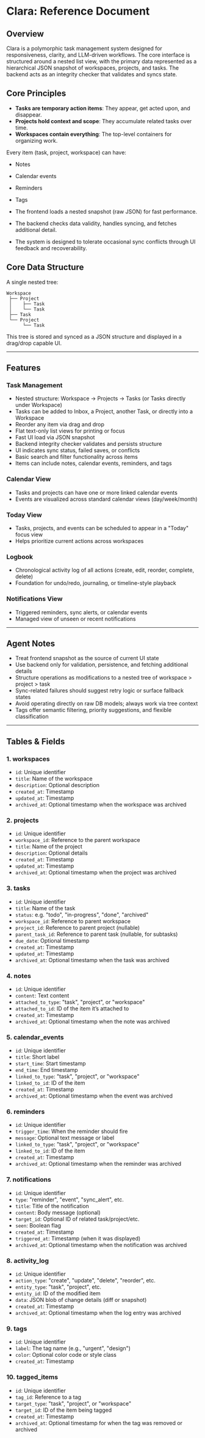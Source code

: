 # Clara: Reference Document

## Overview

Clara is a polymorphic task management system designed for responsiveness, clarity, and LLM-driven workflows. The core interface is structured around a nested list view, with the primary data represented as a hierarchical JSON snapshot of workspaces, projects, and tasks. The backend acts as an integrity checker that validates and syncs state.

## Core Principles

* **Tasks are temporary action items**: They appear, get acted upon, and disappear.
* **Projects hold context and scope**: They accumulate related tasks over time.
* **Workspaces contain everything**: The top-level containers for organizing work.

Every item (task, project, workspace) can have:

* Notes

* Calendar events

* Reminders

* Tags

* The frontend loads a nested snapshot (raw JSON) for fast performance.

* The backend checks data validity, handles syncing, and fetches additional detail.

* The system is designed to tolerate occasional sync conflicts through UI feedback and recoverability.

## Core Data Structure

A single nested tree:

```plaintext
Workspace
 ├── Project
 │    ├── Task
 │    └── Task
 ├── Task
 └── Project
      └── Task
```

This tree is stored and synced as a JSON structure and displayed in a drag/drop capable UI.

---

## Features

### Task Management

* Nested structure: Workspace → Projects → Tasks (or Tasks directly under Workspace)
* Tasks can be added to Inbox, a Project, another Task, or directly into a Workspace
* Reorder any item via drag and drop
* Flat text-only list views for printing or focus
* Fast UI load via JSON snapshot
* Backend integrity checker validates and persists structure
* UI indicates sync status, failed saves, or conflicts
* Basic search and filter functionality across items
* Items can include notes, calendar events, reminders, and tags

### Calendar View

* Tasks and projects can have one or more linked calendar events
* Events are visualized across standard calendar views (day/week/month)

### Today View

* Tasks, projects, and events can be scheduled to appear in a "Today" focus view
* Helps prioritize current actions across workspaces

### Logbook

* Chronological activity log of all actions (create, edit, reorder, complete, delete)
* Foundation for undo/redo, journaling, or timeline-style playback

### Notifications View

* Triggered reminders, sync alerts, or calendar events
* Managed view of unseen or recent notifications

---

## Agent Notes

* Treat frontend snapshot as the source of current UI state
* Use backend only for validation, persistence, and fetching additional details
* Structure operations as modifications to a nested tree of workspace > project > task
* Sync-related failures should suggest retry logic or surface fallback states
* Avoid operating directly on raw DB models; always work via tree context
* Tags offer semantic filtering, priority suggestions, and flexible classification

---

## Tables & Fields

### 1. workspaces

* `id`: Unique identifier
* `title`: Name of the workspace
* `description`: Optional description
* `created_at`: Timestamp
* `updated_at`: Timestamp
* `archived_at`: Optional timestamp when the workspace was archived

### 2. projects

* `id`: Unique identifier
* `workspace_id`: Reference to the parent workspace
* `title`: Name of the project
* `description`: Optional details
* `created_at`: Timestamp
* `updated_at`: Timestamp
* `archived_at`: Optional timestamp when the project was archived

### 3. tasks

* `id`: Unique identifier
* `title`: Name of the task
* `status`: e.g. "todo", "in-progress", "done", "archived"
* `workspace_id`: Reference to parent workspace
* `project_id`: Reference to parent project (nullable)
* `parent_task_id`: Reference to parent task (nullable, for subtasks)
* `due_date`: Optional timestamp
* `created_at`: Timestamp
* `updated_at`: Timestamp
* `archived_at`: Optional timestamp when the task was archived

### 4. notes

* `id`: Unique identifier
* `content`: Text content
* `attached_to_type`: "task", "project", or "workspace"
* `attached_to_id`: ID of the item it’s attached to
* `created_at`: Timestamp
* `archived_at`: Optional timestamp when the note was archived

### 5. calendar\_events

* `id`: Unique identifier
* `title`: Short label
* `start_time`: Start timestamp
* `end_time`: End timestamp
* `linked_to_type`: "task", "project", or "workspace"
* `linked_to_id`: ID of the item
* `created_at`: Timestamp
* `archived_at`: Optional timestamp when the event was archived

### 6. reminders

* `id`: Unique identifier
* `trigger_time`: When the reminder should fire
* `message`: Optional text message or label
* `linked_to_type`: "task", "project", or "workspace"
* `linked_to_id`: ID of the item
* `created_at`: Timestamp
* `archived_at`: Optional timestamp when the reminder was archived

### 7. notifications

* `id`: Unique identifier
* `type`: "reminder", "event", "sync\_alert", etc.
* `title`: Title of the notification
* `content`: Body message (optional)
* `target_id`: Optional ID of related task/project/etc.
* `seen`: Boolean flag
* `created_at`: Timestamp
* `triggered_at`: Timestamp (when it was displayed)
* `archived_at`: Optional timestamp when the notification was archived

### 8. activity\_log

* `id`: Unique identifier
* `action_type`: "create", "update", "delete", "reorder", etc.
* `entity_type`: "task", "project", etc.
* `entity_id`: ID of the modified item
* `data`: JSON blob of change details (diff or snapshot)
* `created_at`: Timestamp
* `archived_at`: Optional timestamp when the log entry was archived

### 9. tags

* `id`: Unique identifier
* `label`: The tag name (e.g., "urgent", "design")
* `color`: Optional color code or style class
* `created_at`: Timestamp

### 10. tagged\_items

* `id`: Unique identifier
* `tag_id`: Reference to a tag
* `target_type`: "task", "project", or "workspace"
* `target_id`: ID of the item being tagged
* `created_at`: Timestamp
* `archived_at`: Optional timestamp for when the tag was removed or archived

